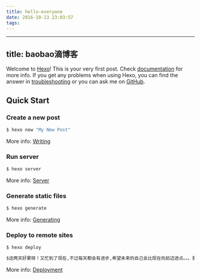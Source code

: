 ```yaml
---
title: hello-everyone
date: 2016-10-13 23:03:57
tags:
---
```

---
title: baobao滴博客
---
Welcome to [Hexo](https://hexo.io/)! This is your very first post. Check [documentation](https://hexo.io/docs/) for more info. If you get any problems when using Hexo, you can find the answer in [troubleshooting](https://hexo.io/docs/troubleshooting.html) or you can ask me on [GitHub](https://github.com/hexojs/hexo/issues).

## Quick Start

### Create a new post

``` bash
$ hexo new "My New Post"
```

More info: [Writing](https://hexo.io/docs/writing.html)

### Run server

``` bash
$ hexo server
```

More info: [Server](https://hexo.io/docs/server.html)

### Generate static files

``` bash
$ hexo generate
```

More info: [Generating](https://hexo.io/docs/generating.html)

### Deploy to remote sites

``` bash
$ hexo deploy
```

``` bash
$这两天好累呀！又忙到了现在,不过每天都会有进步,希望未来的自己会比现在向前迈进点。。。我会继续努力的,晚安。。。全世界。
```

More info: [Deployment](https://hexo.io/docs/deployment.html)
